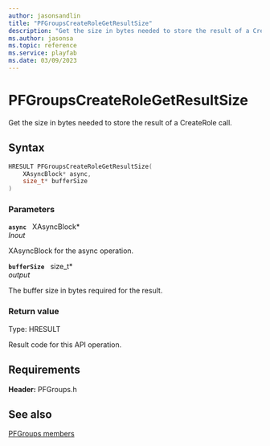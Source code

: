 ```yaml
---
author: jasonsandlin
title: "PFGroupsCreateRoleGetResultSize"
description: "Get the size in bytes needed to store the result of a CreateRole call."
ms.author: jasonsa
ms.topic: reference
ms.service: playfab
ms.date: 03/09/2023
---
```


# PFGroupsCreateRoleGetResultSize  

Get the size in bytes needed to store the result of a CreateRole call.  

## Syntax  
  
```cpp
HRESULT PFGroupsCreateRoleGetResultSize(  
    XAsyncBlock* async,  
    size_t* bufferSize  
)  
```  
  
### Parameters  
  
**`async`** &nbsp; XAsyncBlock*  
*_Inout_*  
  
XAsyncBlock for the async operation.  
  
**`bufferSize`** &nbsp; size_t*  
*output*  
  
The buffer size in bytes required for the result.  
  
  
### Return value
Type: HRESULT
  
Result code for this API operation.
  
  
## Requirements  
  
**Header:** PFGroups.h
  
## See also  
[PFGroups members](../pfgroups_members.md)  

  
  
